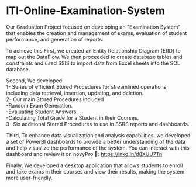 # ITI-Online-Examination-System
Our Graduation Project focused on developing an "Examination System" that enables the creation and management of exams, evaluation of student performance, and generation of reports.

To achieve this
First, we created an Entity Relationship Diagram (ERD) to map out the DataFlow. We then proceeded to create database tables and constraints and used SSIS to import
data from Excel sheets into the SQL database.

Second, We developed                                                          
1- Series of efficient Stored Procedures for streamlined operations, including data retrieval, insertion, updating, and deletion.                                     
2- Our main Stored Procedures included                    
  -Random Exam Generation.                                              
  -Evaluating Student Answers.                                                    
  -Calculating Total Grade for a Student in their Courses.                                                                              
3- Six additional Stored Procedures to use in SSRS reports and dashboards.

Third, To enhance data visualization and analysis capabilities, we developed a set of PowerBI dashboards to provide a better understanding of the data and 
help visualize the performance of the system.
You can interact with this dashboard and review it on novyPro 🚀: 
https://lnkd.in/d8XUU7Tn

Finally, We developed a desktop application that allows students to enroll and take exams in their courses and view their results, 
making the system more user-friendly.

